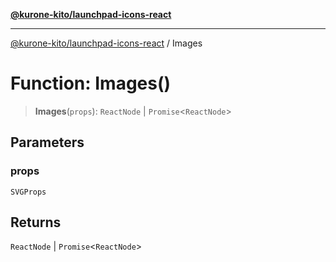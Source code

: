 [**@kurone-kito/launchpad-icons-react**](../README.md)

***

[@kurone-kito/launchpad-icons-react](../globals.md) / Images

# Function: Images()

> **Images**(`props`): `ReactNode` \| `Promise`\<`ReactNode`\>

## Parameters

### props

`SVGProps`

## Returns

`ReactNode` \| `Promise`\<`ReactNode`\>
